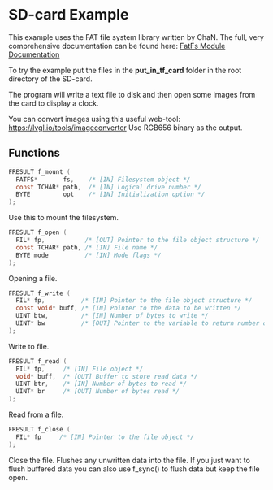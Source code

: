 <br>

# SD-card Example


This example uses the FAT file system library written by ChaN. The full, very comprehensive documentation can be found here: [FatFs Module Documentation](http://elm-chan.org/fsw/ff/00index_e.html)

To try the example put the files in the **put_in_tf_card** folder in the root directory of the SD-card.

The program will write a text file to disk and then open some images from the card to display a clock.

You can convert images using this useful web-tool: https://lvgl.io/tools/imageconverter
Use RGB656 binary as the output.

## Functions
```c
FRESULT f_mount (
  FATFS*       fs,    /* [IN] Filesystem object */
  const TCHAR* path,  /* [IN] Logical drive number */
  BYTE         opt    /* [IN] Initialization option */
);
```
Use this to mount the filesystem.
```c
FRESULT f_open (
  FIL* fp,           /* [OUT] Pointer to the file object structure */
  const TCHAR* path, /* [IN] File name */
  BYTE mode          /* [IN] Mode flags */
);
```
Opening a file.
```c
FRESULT f_write (
  FIL* fp,          /* [IN] Pointer to the file object structure */
  const void* buff, /* [IN] Pointer to the data to be written */
  UINT btw,         /* [IN] Number of bytes to write */
  UINT* bw          /* [OUT] Pointer to the variable to return number of bytes written */
);
```
Write to file.
```c
FRESULT f_read (
  FIL* fp,     /* [IN] File object */
  void* buff,  /* [OUT] Buffer to store read data */
  UINT btr,    /* [IN] Number of bytes to read */
  UINT* br     /* [OUT] Number of bytes read */
);
```
Read from a file.
```c
FRESULT f_close (
  FIL* fp     /* [IN] Pointer to the file object */
);
```
Close the file. Flushes any unwritten data into the file. If you just want to flush buffered data you can also use f_sync() to flush data but keep the file open.
